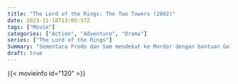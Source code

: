 ```yaml
---
title: "The Lord of the Rings: The Two Towers (2002)"
date: 2023-11-18T13:05:57Z
tags: ["Movie"]
categories: ["Action", "Adventure", "Drama"]
series: ["The Lord of the Rings"]
Summary: "Sementara Frodo dan Sam mendekat ke Mordor dengan bantuan Gollum yang licik, kelompok yang terpecah ini bertahan melawan sekutu baru Sauron, Saruman, dan gerombolan Isengard-nya."
draft: true
---
```


<mux-player stream-type="on-demand"
src="https://kp3d-my.sharepoint.com/personal/ryoo_kp3d_onmicrosoft_com/_layouts/15/download.aspx?share=EaQzKlJtVElMmt2-qZsifHkBxE6_fSKuo9V_R2sICtwo1Q" prefer-playback="mse" controls>

</mux-player>


{{< movieinfo id="120" >}}

<script src="https://cdn.jsdelivr.net/npm/@mux/mux-player"></script>

 <script type="application/ld+json ">
{
"@context": "https://schema.org/",
"@type": "VideoObject",
"name": "The Lord of the Rings: The Two Towers (2002)",
"contentUrl": "https://stream.mux.com/YacNqzbVkC1t6RxqFcjU3h5xQlgVLcjInh027r8v01mPs.m3u8?min_resolution=480p",
"thumbnailUrl": "https://www.themoviedb.org/t/p/original/9KCiWyhFJlN2v0y3O7YAWvlgkvE.jpg?width=314&fit_mode=preserve&time=25",
"uploadDate": "2023-11-18T13:05:57Z",
}

</script>